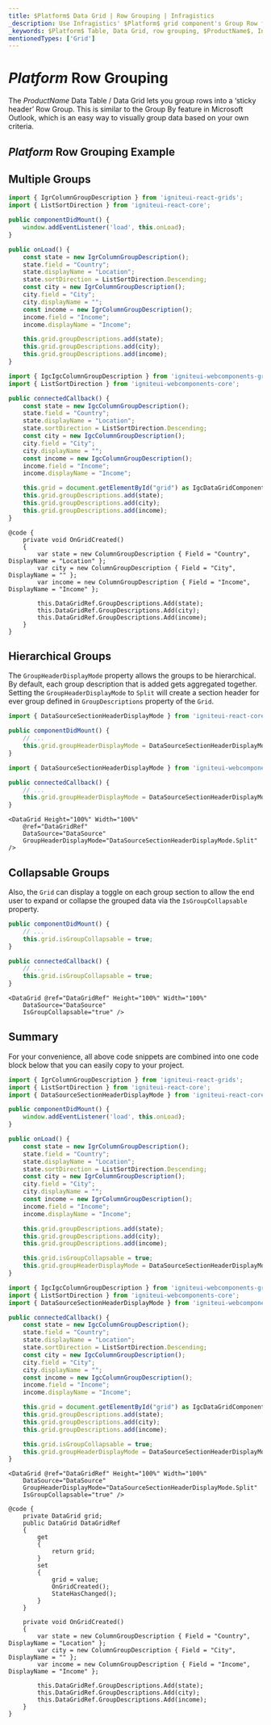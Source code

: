 ```yaml
---
title: $Platform$ Data Grid | Row Grouping | Infragistics
_description: Use Infragistics' $Platform$ grid component's Group Row feature to group rows into a sticky header Row Group. This is an easy way to visually group data based on your criteria. Check out $ProductName$ table demos!
_keywords: $Platform$ Table, Data Grid, row grouping, $ProductName$, Infragistics
mentionedTypes: ['Grid']
---
```


# $Platform$ Row Grouping

The $ProductName$ Data Table / Data Grid lets you group rows into a ‘sticky header’ Row Group.  This is similar to the Group By feature in Microsoft Outlook, which is an easy way to visually group data based on your own criteria.

## $Platform$ Row Grouping Example


<code-view style="height: 600px"
           data-demos-base-url="{environment:dvDemosBaseUrl}"
           iframe-src="{environment:dvDemosBaseUrl}/grids/data-grid-row-grouping"
           alt="$Platform$ Row Grouping Example"
           github-src="grids/data-grid/row-grouping">
</code-view>

<div class="divider--half"></div>

## Multiple Groups

```ts
import { IgrColumnGroupDescription } from 'igniteui-react-grids';
import { ListSortDirection } from 'igniteui-react-core';

public componentDidMount() {
    window.addEventListener('load', this.onLoad);
}

public onLoad() {
    const state = new IgrColumnGroupDescription();
    state.field = "Country";
    state.displayName = "Location";
    state.sortDirection = ListSortDirection.Descending;
    const city = new IgrColumnGroupDescription();
    city.field = "City";
    city.displayName = "";
    const income = new IgrColumnGroupDescription();
    income.field = "Income";
    income.displayName = "Income";

    this.grid.groupDescriptions.add(state);
    this.grid.groupDescriptions.add(city);
    this.grid.groupDescriptions.add(income);
}
```

```ts
import { IgcIgcColumnGroupDescription } from 'igniteui-webcomponents-grids';
import { ListSortDirection } from 'igniteui-webcomponents-core';

public connectedCallback() {
    const state = new IgcColumnGroupDescription();
    state.field = "Country";
    state.displayName = "Location";
    state.sortDirection = ListSortDirection.Descending;
    const city = new IgcColumnGroupDescription();
    city.field = "City";
    city.displayName = "";
    const income = new IgcColumnGroupDescription();
    income.field = "Income";
    income.displayName = "Income";

    this.grid = document.getElementById("grid") as IgcDataGridComponent;
    this.grid.groupDescriptions.add(state);
    this.grid.groupDescriptions.add(city);
    this.grid.groupDescriptions.add(income);
}
```

```razor
@code {
    private void OnGridCreated()
    {
        var state = new ColumnGroupDescription { Field = "Country", DisplayName = "Location" };
        var city = new ColumnGroupDescription { Field = "City", DisplayName = "" };
        var income = new ColumnGroupDescription { Field = "Income", DisplayName = "Income" };

        this.DataGridRef.GroupDescriptions.Add(state);
        this.DataGridRef.GroupDescriptions.Add(city);
        this.DataGridRef.GroupDescriptions.Add(income);
    }
}
```

## Hierarchical Groups

The `GroupHeaderDisplayMode` property allows the groups to be hierarchical. By default, each group description that is added gets aggregated together. Setting the `GroupHeaderDisplayMode` to `Split` will create a section header for ever group defined in `GroupDescriptions` property of the `Grid`.


<!-- React -->
```ts
import { DataSourceSectionHeaderDisplayMode } from 'igniteui-react-core';

public componentDidMount() {
    // ...
    this.grid.groupHeaderDisplayMode = DataSourceSectionHeaderDisplayMode.Split;
}
```

<!-- WebComponents -->
```ts
import { DataSourceSectionHeaderDisplayMode } from 'igniteui-webcomponents-core';

public connectedCallback() {
    // ...
    this.grid.groupHeaderDisplayMode = DataSourceSectionHeaderDisplayMode.Split;
}
```

```razor
<DataGrid Height="100%" Width="100%"
    @ref="DataGridRef"
    DataSource="DataSource"
    GroupHeaderDisplayMode="DataSourceSectionHeaderDisplayMode.Split" />
```

## Collapsable Groups

Also, the `Grid` can display a toggle on each group section to allow the end user to expand or collapse the grouped data via the `IsGroupCollapsable` property.

<!-- React -->
```ts
public componentDidMount() {
    // ...
    this.grid.isGroupCollapsable = true;
}
```

<!-- WebComponents -->
```ts
public connectedCallback() {
    // ...
    this.grid.isGroupCollapsable = true;
}
```

```razor
<DataGrid @ref="DataGridRef" Height="100%" Width="100%"
    DataSource="DataSource"
    IsGroupCollapsable="true" />
```

## Summary

For your convenience, all above code snippets are combined into one code block below that you can easily copy to your project.


```ts
import { IgrColumnGroupDescription } from 'igniteui-react-grids';
import { ListSortDirection } from 'igniteui-react-core';
import { DataSourceSectionHeaderDisplayMode } from 'igniteui-react-core';

public componentDidMount() {
    window.addEventListener('load', this.onLoad);
}

public onLoad() {
    const state = new IgrColumnGroupDescription();
    state.field = "Country";
    state.displayName = "Location";
    state.sortDirection = ListSortDirection.Descending;
    const city = new IgrColumnGroupDescription();
    city.field = "City";
    city.displayName = "";
    const income = new IgrColumnGroupDescription();
    income.field = "Income";
    income.displayName = "Income";

    this.grid.groupDescriptions.add(state);
    this.grid.groupDescriptions.add(city);
    this.grid.groupDescriptions.add(income);

    this.grid.isGroupCollapsable = true;
    this.grid.groupHeaderDisplayMode = DataSourceSectionHeaderDisplayMode.Split;
}
```

```ts
import { IgcIgcColumnGroupDescription } from 'igniteui-webcomponents-grids';
import { ListSortDirection } from 'igniteui-webcomponents-core';
import { DataSourceSectionHeaderDisplayMode } from 'igniteui-webcomponents-core';

public connectedCallback() {
    const state = new IgcColumnGroupDescription();
    state.field = "Country";
    state.displayName = "Location";
    state.sortDirection = ListSortDirection.Descending;
    const city = new IgcColumnGroupDescription();
    city.field = "City";
    city.displayName = "";
    const income = new IgcColumnGroupDescription();
    income.field = "Income";
    income.displayName = "Income";

    this.grid = document.getElementById("grid") as IgcDataGridComponent;
    this.grid.groupDescriptions.add(state);
    this.grid.groupDescriptions.add(city);
    this.grid.groupDescriptions.add(income);

    this.grid.isGroupCollapsable = true;
    this.grid.groupHeaderDisplayMode = DataSourceSectionHeaderDisplayMode.Split;
}
```

```razor
<DataGrid @ref="DataGridRef" Height="100%" Width="100%"
    DataSource="DataSource"
    GroupHeaderDisplayMode="DataSourceSectionHeaderDisplayMode.Split"
    IsGroupCollapsable="true" />

@code {
    private DataGrid grid;
    public DataGrid DataGridRef
    {
        get
        {
            return grid;
        }
        set
        {
            grid = value;
            OnGridCreated();
            StateHasChanged();
        }
    }

    private void OnGridCreated()
    {
        var state = new ColumnGroupDescription { Field = "Country", DisplayName = "Location" };
        var city = new ColumnGroupDescription { Field = "City", DisplayName = "" };
        var income = new ColumnGroupDescription { Field = "Income", DisplayName = "Income" };

        this.DataGridRef.GroupDescriptions.Add(state);
        this.DataGridRef.GroupDescriptions.Add(city);
        this.DataGridRef.GroupDescriptions.Add(income);
    }
}
```

